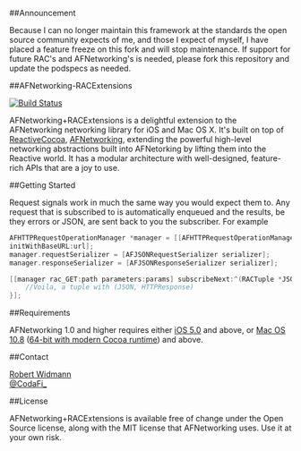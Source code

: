 ##Announcement

Because I can no longer maintain this framework at the standards the open source community expects of me, and those I expect of myself, I have placed a feature freeze on this fork and will stop maintenance.  If support for future RAC's and AFNetworking's is needed, please fork this repository and update the podspecs as needed.

##AFNetworking-RACExtensions

[![Build Status](https://travis-ci.org/CodaFi/AFNetworking-RACExtensions.svg?branch=master)](https://travis-ci.org/CodaFi/AFNetworking-RACExtensions)

AFNetworking+RACExtensions is a delightful extension to the AFNetworking
networking library for iOS and Mac OS X.  It's built on top of
[ReactiveCocoa](https://github.com/ReactiveCocoa/ReactiveCocoa),
[AFNetworking](https://github.com/AFNetworking/AFNetworking), extending the
powerful high-level networking abstractions built into AFNetorking by lifting
them into the Reactive world.  It has a modular architecture with well-designed,
feature-rich APIs that are a joy to use.

##Getting Started

Request signals work in much the same way you would expect them to.  Any request
that is subscribed to is automatically enqueued and the results, be they errors
or JSON, are sent back to you the subscriber.  For example

```Objective-C
AFHTTPRequestOperationManager *manager = [[AFHTTPRequestOperationManager alloc]
initWithBaseURL:url];
manager.requestSerializer = [AFJSONRequestSerializer serializer];
manager.responseSerializer = [AFJSONResponseSerializer serializer];

[[manager rac_GET:path parameters:params] subscribeNext:^(RACTuple *JSONAndHeaders) {
    //Voila, a tuple with (JSON, HTTPResponse)
}];
```

##Requirements

AFNetworking 1.0 and higher requires either [iOS 5.0](http://developer.apple.com/library/ios/#releasenotes/General/WhatsNewIniPhoneOS/Articles/iPhoneOS4.html) and above, or [Mac OS 10.8](http://developer.apple.com/library/mac/#releasenotes/MacOSX/WhatsNewInOSX/Articles/MacOSX10_6.html#//apple_ref/doc/uid/TP40008898-SW7) ([64-bit with modern Cocoa runtime](https://developer.apple.com/library/mac/#documentation/Cocoa/Conceptual/ObjCRuntimeGuide/Articles/ocrtVersionsPlatforms.html)) and above.

##Contact

[Robert Widmann](https://github.com/CodaFi)  
[@CodaFi_](https://twitter.com/CodaFi_)

##License

AFNetworking+RACExtensions is available free of change under the Open Source license, along with the MIT license that AFNetworking uses.  Use it at your own risk.

